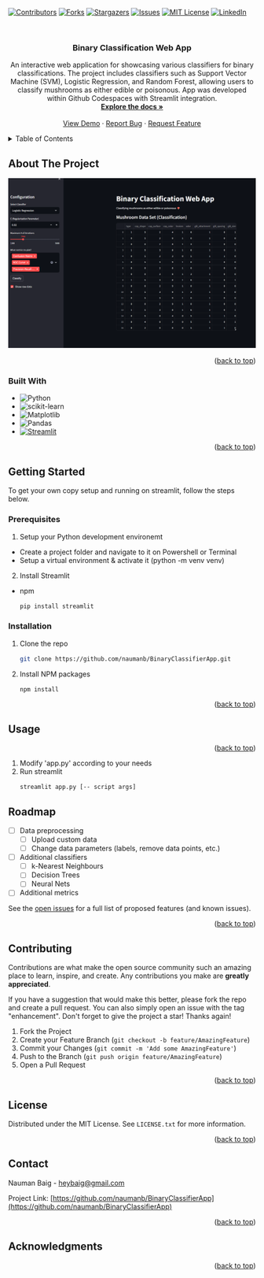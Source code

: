 <!-- Improved compatibility of back to top link: See: https://github.com/othneildrew/Best-README-Template/pull/73 -->
<a name="readme-top"></a>
<!--
*** Thanks for checking out the Best-README-Template. If you have a suggestion
*** that would make this better, please fork the repo and create a pull request
*** or simply open an issue with the tag "enhancement".
*** Don't forget to give the project a star!
*** Thanks again! Now go create something AMAZING! :D
-->



<!-- PROJECT SHIELDS -->
<!--
*** I'm using markdown "reference style" links for readability.
*** Reference links are enclosed in brackets [ ] instead of parentheses ( ).
*** See the bottom of this document for the declaration of the reference variables
*** for contributors-url, forks-url, etc. This is an optional, concise syntax you may use.
*** https://www.markdownguide.org/basic-syntax/#reference-style-links
-->
[![Contributors][contributors-shield]][contributors-url]
[![Forks][forks-shield]][forks-url]
[![Stargazers][stars-shield]][stars-url]
[![Issues][issues-shield]][issues-url]
[![MIT License][license-shield]][license-url]
[![LinkedIn][linkedin-shield]][linkedin-url]



<!-- PROJECT LOGO -->
<br />
<h3 align="center">Binary Classification Web App</h3>

  <p align="center">
    An interactive web application for showcasing various classifiers for binary classifications. The project includes classifiers such as Support Vector Machine (SVM), Logistic Regression, and Random Forest, allowing users to classify mushrooms as either edible or poisonous. App was developed within Github Codespaces with Streamlit integration.
    <br />
    <a href="https://github.com/naumanb/BinaryClassifierApp"><strong>Explore the docs »</strong></a>
    <br />
    <br />
    <a href="binaryclassifier.streamlit.app">View Demo</a>
    ·
    <a href="https://github.com/naumanb/BinaryClassifierApp/issues">Report Bug</a>
    ·
    <a href="https://github.com/naumanb/BinaryClassifierApp/issues">Request Feature</a>
  </p>
</div>



<!-- TABLE OF CONTENTS -->
<details>
  <summary>Table of Contents</summary>
  <ol>
    <li>
      <a href="#about-the-project">About The Project</a>
      <ul>
        <li><a href="#built-with">Built With</a></li>
      </ul>
    </li>
    <li>
      <a href="#getting-started">Getting Started</a>
      <ul>
        <li><a href="#prerequisites">Prerequisites</a></li>
        <li><a href="#installation">Installation</a></li>
      </ul>
    </li>
    <li><a href="#usage">Usage</a></li>
    <li><a href="#roadmap">Roadmap</a></li>
    <li><a href="#contributing">Contributing</a></li>
    <li><a href="#license">License</a></li>
    <li><a href="#contact">Contact</a></li>
    <li><a href="#acknowledgments">Acknowledgments</a></li>
  </ol>
</details>



<!-- ABOUT THE PROJECT -->
## About The Project

[![App Screenshot][product-screenshot]](https://binaryclassifer.streamlit.app)

<p align="right">(<a href="#readme-top">back to top</a>)</p>



### Built With

* ![Python](https://img.shields.io/badge/python-3670A0?style=for-the-badge&logo=python&logoColor=ffdd54)
* ![scikit-learn](https://img.shields.io/badge/scikit--learn-%23F7931E.svg?style=for-the-badge&logo=scikit-learn&logoColor=white)
* ![Matplotlib](https://img.shields.io/badge/Matplotlib-%23ffffff.svg?style=for-the-badge&logo=Matplotlib&logoColor=black)
* ![Pandas](https://img.shields.io/badge/pandas-%23150458.svg?style=for-the-badge&logo=pandas&logoColor=white)
* [![Streamlit](https://img.shields.io/badge/Streamlit-1.2.0-FF4B4B.svg?style=flat&logo=Streamlit&logoColor=white)](https://streamlit.io)


<p align="right">(<a href="#readme-top">back to top</a>)</p>



<!-- GETTING STARTED -->
## Getting Started

To get your own copy setup and running on streamlit, follow the steps below.

### Prerequisites

1. Setup your Python development environemt
  * Create a project folder and navigate to it on Powershell or Terminal
  * Setup a virtual environment & activate it (python -m venv venv)
2. Install Streamlit
  * npm
    ```sh
    pip install streamlit
    ```

### Installation

1. Clone the repo
   ```sh
   git clone https://github.com/naumanb/BinaryClassifierApp.git
   ```
2. Install NPM packages
   ```sh
   npm install
   ```

<p align="right">(<a href="#readme-top">back to top</a>)</p>


<!-- USAGE EXAMPLES -->
## Usage

<p align="right">(<a href="#readme-top">back to top</a>)</p>

1. Modify 'app.py' according to your needs
2. Run streamlit
   ```sh
   streamlit app.py [-- script args]
   ```



<!-- ROADMAP -->
## Roadmap

- [ ] Data preprocessing
  - [ ] Upload custom data
  - [ ] Change data parameters (labels, remove data points, etc.)
- [ ] Additional classifiers
  - [ ] k-Nearest Neighbours
  - [ ] Decision Trees
  - [ ] Neural Nets
- [ ] Additional metrics

See the [open issues](https://github.com/naumanb/BinaryClassifierApp/issues) for a full list of proposed features (and known issues).

<p align="right">(<a href="#readme-top">back to top</a>)</p>



<!-- CONTRIBUTING -->
## Contributing

Contributions are what make the open source community such an amazing place to learn, inspire, and create. Any contributions you make are **greatly appreciated**.

If you have a suggestion that would make this better, please fork the repo and create a pull request. You can also simply open an issue with the tag "enhancement".
Don't forget to give the project a star! Thanks again!

1. Fork the Project
2. Create your Feature Branch (`git checkout -b feature/AmazingFeature`)
3. Commit your Changes (`git commit -m 'Add some AmazingFeature'`)
4. Push to the Branch (`git push origin feature/AmazingFeature`)
5. Open a Pull Request

<p align="right">(<a href="#readme-top">back to top</a>)</p>



<!-- LICENSE -->
## License

Distributed under the MIT License. See `LICENSE.txt` for more information.

<p align="right">(<a href="#readme-top">back to top</a>)</p>



<!-- CONTACT -->
## Contact

Nauman Baig - heybaig@gmail.com

Project Link: [https://github.com/naumanb/BinaryClassifierApp](https://github.com/naumanb/BinaryClassifierApp)

<p align="right">(<a href="#readme-top">back to top</a>)</p>



<!-- ACKNOWLEDGMENTS -->
## Acknowledgments

<p align="right">(<a href="#readme-top">back to top</a>)</p>



<!-- MARKDOWN LINKS & IMAGES -->
<!-- https://www.markdownguide.org/basic-syntax/#reference-style-links -->
[contributors-shield]: https://img.shields.io/github/contributors/naumanb/BinaryClassifierApp.svg?style=for-the-badge
[contributors-url]: https://github.com/naumanb/BinaryClassifierApp/graphs/contributors
[forks-shield]: https://img.shields.io/github/forks/naumanb/BinaryClassifierApp.svg?style=for-the-badge
[forks-url]: https://github.com/naumanb/BinaryClassifierApp/network/members
[stars-shield]: https://img.shields.io/github/stars/naumanb/BinaryClassifierApp.svg?style=for-the-badge
[stars-url]: https://github.com/naumanb/BinaryClassifierApp/stargazers
[issues-shield]: https://img.shields.io/github/issues/naumanb/BinaryClassifierApp.svg?style=for-the-badge
[issues-url]: https://github.com/naumanb/BinaryClassifierApp/issues
[license-shield]: https://img.shields.io/github/license/naumanb/BinaryClassifierApp.svg?style=for-the-badge
[license-url]: https://github.com/naumanb/BinaryClassifierApp/blob/master/LICENSE.txt
[linkedin-shield]: https://img.shields.io/badge/-LinkedIn-black.svg?style=for-the-badge&logo=linkedin&colorB=555
[linkedin-url]: https://linkedin.com/in/https://www.linkedin.com/in/naumanb
[product-screenshot]: images/screenshot.png
